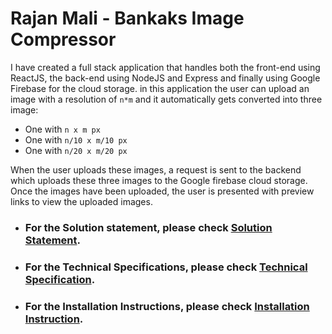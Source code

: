 # Rajan Mali - Bankaks Image Compressor

I have created a full stack application that handles both the front-end using ReactJS, the back-end using NodeJS and Express and finally using Google Firebase for the cloud storage. in this application the user can upload an image with a resolution of `n*m` and it automatically gets converted into three image:

- One with `n x m px`
- One with `n/10 x m/10 px`
- One with `n/20 x m/20 px`

When the user uploads these images, a request is sent to the backend which uploads these three images to the Google firebase cloud storage. Once the images have been uploaded, the user is presented with preview links to view the uploaded images.

- ### For the Solution statement, please check [Solution Statement].
- ### For the Technical Specifications, please check [Technical Specification].
- ### For the Installation Instructions, please check [Installation Instruction].

[//]: # "These are reference links used in the body of this note and get stripped out when the markdown processor does its job. There is no need to format nicely because it shouldn't be seen. Thanks SO - http://stackoverflow.com/questions/4823468/store-comments-in-markdown-syntax"
[solution statement]: https://github.com/rajanmali/Bankaks-Image-Compressor/blob/master/Solution%20Statement.md
[technical specification]: https://github.com/rajanmali/Bankaks-Image-Compressor/blob/master/Technical%20Specification.md
[installation instruction]: https://github.com/rajanmali/Bankaks-Image-Compressor/blob/master/Installation%20Instruction.md

